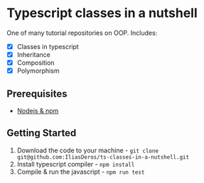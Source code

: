 # Typescript classes in a nutshell

One of many tutorial repositories on OOP. Includes:
- [x] Classes in typescript
- [x] Inheritance
- [x] Composition
- [x] Polymorphism

## Prerequisites

- [Nodejs & npm](https://nodejs.org/en/download/)

## Getting Started

1. Download the code to your machine - `git clone git@github.com:IliasDeros/ts-classes-in-a-nutshell.git`
2. Install typescript compiler - `npm install`
3. Compile & run the javascript - `npm run test`
